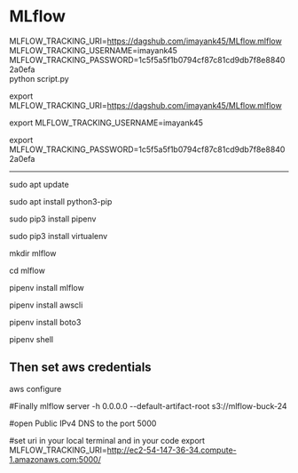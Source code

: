 # MLflow

MLFLOW_TRACKING_URI=https://dagshub.com/imayank45/MLflow.mlflow \
MLFLOW_TRACKING_USERNAME=imayank45 \
MLFLOW_TRACKING_PASSWORD=1c5f5a5f1b0794cf87c81cd9db7f8e88402a0efa \
python script.py


export MLFLOW_TRACKING_URI=https://dagshub.com/imayank45/MLflow.mlflow

export MLFLOW_TRACKING_USERNAME=imayank45 

export MLFLOW_TRACKING_PASSWORD=1c5f5a5f1b0794cf87c81cd9db7f8e88402a0efa




--------------------------------------------------------------------------------

sudo apt update

sudo apt install python3-pip

sudo pip3 install pipenv

sudo pip3 install virtualenv

mkdir mlflow

cd mlflow

pipenv install mlflow

pipenv install awscli

pipenv install boto3

pipenv shell


## Then set aws credentials
aws configure


#Finally 
mlflow server -h 0.0.0.0 --default-artifact-root s3://mlflow-buck-24

#open Public IPv4 DNS to the port 5000


#set uri in your local terminal and in your code 
export MLFLOW_TRACKING_URI=http://ec2-54-147-36-34.compute-1.amazonaws.com:5000/